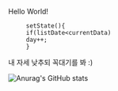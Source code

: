 Hello World!

         setState(){
         if(listDate<currentData)
         day++;
         }
내 자세 낮추되 꼭대기를 봐 :) 

<!-- > I am developer who has infinite possibility. 🌱
> 
> I am Developer who never gives up :facepunch:
> 
> I am a developer who never stops challenging :rocket:

You're famous, but I'm gonna be great.

You will be a kint
# I will be emperor
 -->
![Anurag's GitHub stats](https://github-readme-stats.vercel.app/api?username=tjdans345&show_icons=true&theme=highcontrast)

<!--
**tjdans345/tjdans345** is a ✨ _special_ ✨ repository because its `README.md` (this file) appears on your GitHub profile.

Here are some ideas to get you started:

- 🔭 I’m currently working on ...
- 🌱 I’m currently learning ...
- 👯 I’m looking to collaborate on ...
- 🤔 I’m looking for help with ...
- 💬 Ask me about ...
- 📫 How to reach me: ...
- 😄 Pronouns: ...
- ⚡ Fun fact: ...
-->
